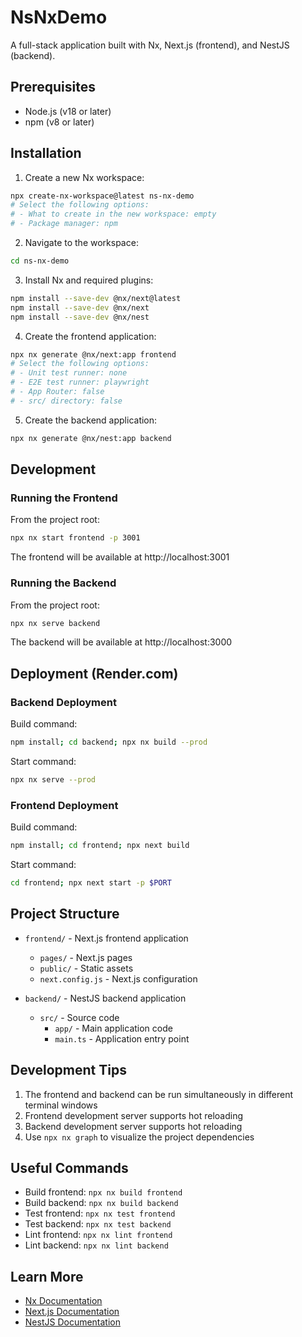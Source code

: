 # NsNxDemo

A full-stack application built with Nx, Next.js (frontend), and NestJS (backend).

## Prerequisites

- Node.js (v18 or later)
- npm (v8 or later)

## Installation

1. Create a new Nx workspace:
```bash
npx create-nx-workspace@latest ns-nx-demo
# Select the following options:
# - What to create in the new workspace: empty
# - Package manager: npm
```

2. Navigate to the workspace:
```bash
cd ns-nx-demo
```

3. Install Nx and required plugins:
```bash
npm install --save-dev @nx/next@latest
npm install --save-dev @nx/next
npm install --save-dev @nx/nest
```

4. Create the frontend application:
```bash
npx nx generate @nx/next:app frontend
# Select the following options:
# - Unit test runner: none
# - E2E test runner: playwright
# - App Router: false
# - src/ directory: false
```

5. Create the backend application:
```bash
npx nx generate @nx/nest:app backend
```

## Development

### Running the Frontend
From the project root:
```bash
npx nx start frontend -p 3001
```
The frontend will be available at http://localhost:3001

### Running the Backend
From the project root:
```bash
npx nx serve backend
```
The backend will be available at http://localhost:3000

## Deployment (Render.com)

### Backend Deployment
Build command:
```bash
npm install; cd backend; npx nx build --prod
```

Start command:
```bash
npx nx serve --prod
```

### Frontend Deployment
Build command:
```bash
npm install; cd frontend; npx next build
```

Start command:
```bash
cd frontend; npx next start -p $PORT
```

## Project Structure

- `frontend/` - Next.js frontend application
  - `pages/` - Next.js pages
  - `public/` - Static assets
  - `next.config.js` - Next.js configuration

- `backend/` - NestJS backend application
  - `src/` - Source code
    - `app/` - Main application code
    - `main.ts` - Application entry point

## Development Tips

1. The frontend and backend can be run simultaneously in different terminal windows
2. Frontend development server supports hot reloading
3. Backend development server supports hot reloading
4. Use `npx nx graph` to visualize the project dependencies

## Useful Commands

- Build frontend: `npx nx build frontend`
- Build backend: `npx nx build backend`
- Test frontend: `npx nx test frontend`
- Test backend: `npx nx test backend`
- Lint frontend: `npx nx lint frontend`
- Lint backend: `npx nx lint backend`

## Learn More

- [Nx Documentation](https://nx.dev)
- [Next.js Documentation](https://nextjs.org/docs)
- [NestJS Documentation](https://docs.nestjs.com)
